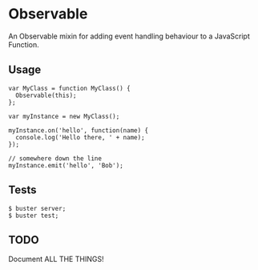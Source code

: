 # Observable
An Observable mixin for adding event handling behaviour to a JavaScript
Function.

## Usage
    var MyClass = function MyClass() {
      Observable(this);
    };

    var myInstance = new MyClass();

    myInstance.on('hello', function(name) {
      console.log('Hello there, ' + name);
    });

    // somewhere down the line
    myInstance.emit('hello', 'Bob');

## Tests
    $ buster server;
    $ buster test;

## TODO
Document ALL THE THINGS!
